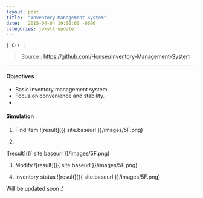```yaml
---
layout: post
title:  "Inventory Management System"
date:   2015-04-04 19:00:00 -0600
categories: jekyll update
---
```

	| C++ |

>Source : <https://github.com/Honser/Inventory-Management-System>


--- 

#### Objectives
- Basic inventory management system.
- Focus on convenience and stability.
- 

#### Simulation
1. Find item 
![result]({{ site.baseurl }}/images/5F.png)

2.
![result]({{ site.baseurl }}/images/5F.png)

3. Modify 
![result]({{ site.baseurl }}/images/5F.png)

4. Inventory status
![result]({{ site.baseurl }}/images/5F.png)

Will be updated soon :)

